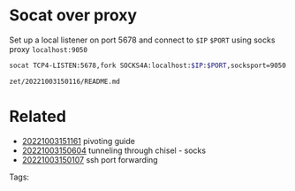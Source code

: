 # Socat over proxy
Set up a local listener on port 5678 and connect to `$IP` `$PORT` using socks proxy `localhost:9050`
```bash
socat TCP4-LISTEN:5678,fork SOCKS4A:localhost:$IP:$PORT,socksport=9050
```

` zet/20221003150116/README.md `

# Related

- [20221003151161](/zet/20221003151161/README.md) pivoting guide
- [20221003150604](/zet/20221003150604/README.md) tunneling through chisel - socks
- [20221003150107](/zet/20221003150107/README.md) ssh port forwarding

Tags:

    

